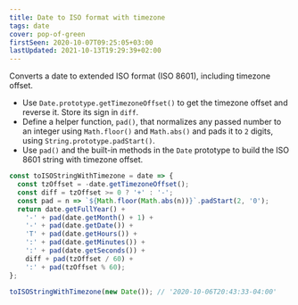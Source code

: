 ```yaml
---
title: Date to ISO format with timezone
tags: date
cover: pop-of-green
firstSeen: 2020-10-07T09:25:05+03:00
lastUpdated: 2021-10-13T19:29:39+02:00
---
```


Converts a date to extended ISO format (ISO 8601), including timezone offset.

- Use `Date.prototype.getTimezoneOffset()` to get the timezone offset and reverse it. Store its sign in `diff`.
- Define a helper function, `pad()`, that normalizes any passed number to an integer using `Math.floor()` and `Math.abs()` and pads it to `2` digits, using `String.prototype.padStart()`.
- Use `pad()` and the built-in methods in the `Date` prototype to build the ISO 8601 string with timezone offset.

```js
const toISOStringWithTimezone = date => {
  const tzOffset = -date.getTimezoneOffset();
  const diff = tzOffset >= 0 ? '+' : '-';
  const pad = n => `${Math.floor(Math.abs(n))}`.padStart(2, '0');
  return date.getFullYear() +
    '-' + pad(date.getMonth() + 1) +
    '-' + pad(date.getDate()) +
    'T' + pad(date.getHours()) +
    ':' + pad(date.getMinutes()) +
    ':' + pad(date.getSeconds()) +
    diff + pad(tzOffset / 60) +
    ':' + pad(tzOffset % 60);
};
```

```js
toISOStringWithTimezone(new Date()); // '2020-10-06T20:43:33-04:00'
```
